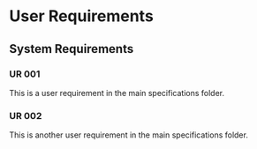 # User Requirements

## System Requirements

### UR 001

This is a user requirement in the main specifications folder.

### UR 002

This is another user requirement in the main specifications folder.
